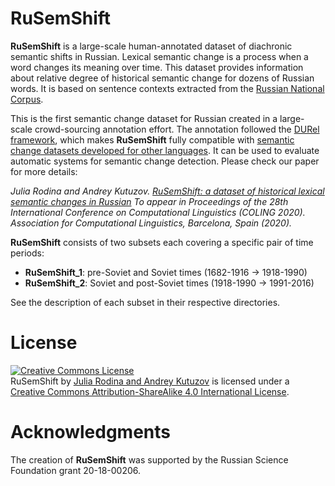 # RuSemShift
**RuSemShift** is a large-scale human-annotated dataset of diachronic semantic shifts in Russian.
Lexical semantic change is a process when a word changes its meaning over time. 
This dataset provides information about relative degree of historical semantic change for dozens of Russian words. 
It is based on sentence contexts  extracted from the [Russian National Corpus](https://rusvectores.org/static/corpora/).

This is the first semantic change dataset for Russian created in a large-scale crowd-sourcing annotation effort. 
The annotation followed the [DURel framework](https://www.aclweb.org/anthology/N18-2027/),
which makes **RuSemShift** fully compatible with [semantic change datasets developed for other languages](https://arxiv.org/abs/2007.11464v2).
It can be used to evaluate automatic systems for semantic change detection.
Please check our paper for more details:

_Julia Rodina and Andrey Kutuzov. 
[RuSemShift: a dataset of historical lexical semantic changes in Russian](https://arxiv.org/abs/2010.06436)
To appear in Proceedings of the 28th International Conference on Computational Linguistics (COLING 2020).
Association for Computational Linguistics, Barcelona, Spain (2020)._

**RuSemShift** consists of two subsets each covering a specific pair of time periods:
- **RuSemShift_1**: pre-Soviet and Soviet times (1682-1916 -> 1918-1990)
- **RuSemShift_2**: Soviet and post-Soviet times (1918-1990 -> 1991-2016)

See the description of each subset in their respective directories.

# License
<a rel="license" href="http://creativecommons.org/licenses/by-sa/4.0/"><img alt="Creative Commons License" style="border-width:0" src="https://i.creativecommons.org/l/by-sa/4.0/88x31.png" /></a><br />
<span xmlns:dct="http://purl.org/dc/terms/" href="http://purl.org/dc/dcmitype/Dataset" property="dct:title" rel="dct:type">RuSemShift</span> by <a xmlns:cc="http://creativecommons.org/ns#" href="https://github.com/juliarodina/RuSemShift" property="cc:attributionName" rel="cc:attributionURL">Julia Rodina and Andrey Kutuzov</a> is licensed under a <a rel="license" href="http://creativecommons.org/licenses/by-sa/4.0/">Creative Commons Attribution-ShareAlike 4.0 International License</a>.

# Acknowledgments
The creation of **RuSemShift** was supported by the Russian Science Foundation grant 20-18-00206.
